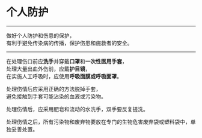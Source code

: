 # 个人防护

---

做好个人防护和伤患的保护，  
有利于避免传染病的传播，保护伤患和施救者的安全。

---

在处理伤口前应**洗手**并穿戴**口罩**和**一次性医用手套**，  
处理大量出血外伤前，应戴**护目镜**，  
在实施人工呼吸时，应使用**呼吸面膜或呼吸面罩**。

处理伤情后应采用正确的方法脱掉手套，  
避免接触到手套可能沾染的血液或污染物。

处理伤情后，应采用肥皂和流动的水洗手，双手要反复搓洗。

处理伤情之后，所有污染物和废弃物要放在专门的生物危害废弃袋或塑料袋中，单独妥善处置。

